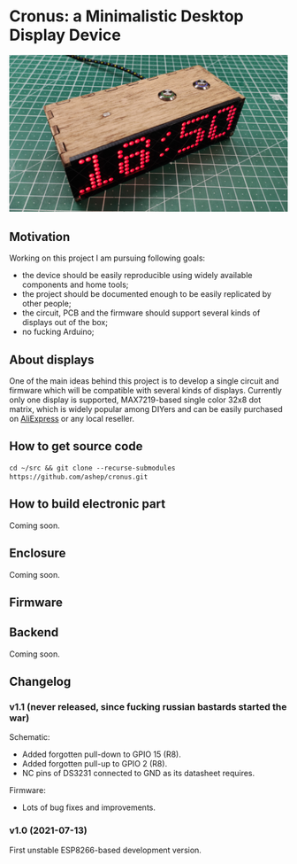 # Cronus: a Minimalistic Desktop Display Device

![Cronus MAX7219 32x8 matrix](./media/cronus-max7219-32x8-red.jpg)

## Motivation

Working on this project I am pursuing following goals:

- the device should be easily reproducible using widely available components and home tools;
- the project should be documented enough to be easily replicated by other people;
- the circuit, PCB and the firmware should support several kinds of displays out of the box;
- no fucking Arduino;

## About displays

One of the main ideas behind this project is to develop a single circuit and firmware which will be compatible with several kinds of
displays. Currently only one display is supported, MAX7219-based single color 32x8 dot matrix, which is widely popular among DIYers and can
be easily purchased on [AliExpress](https://www.aliexpress.com/wholesale?SearchText=max7219+matrix) or any local reseller.

## How to get source code

```shell
cd ~/src && git clone --recurse-submodules https://github.com/ashep/cronus.git
```

## How to build electronic part

Coming soon.

## Enclosure

Coming soon.

## Firmware

## Backend

Coming soon.

## Changelog

### v1.1 (never released, since fucking russian bastards started the war)

Schematic:

- Added forgotten pull-down to GPIO 15 (R8).
- Added forgotten pull-up to GPIO 2 (R8).
- NC pins of DS3231 connected to GND as its datasheet requires.

Firmware:

- Lots of bug fixes and improvements.

### v1.0 (2021-07-13)

First unstable ESP8266-based development version.
